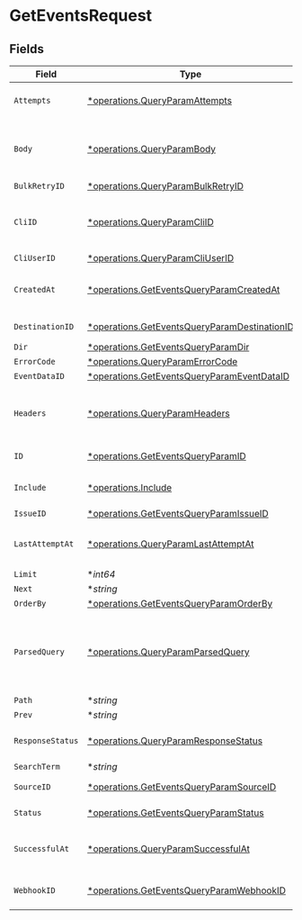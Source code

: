 # GetEventsRequest


## Fields

| Field                                                                                                       | Type                                                                                                        | Required                                                                                                    | Description                                                                                                 |
| ----------------------------------------------------------------------------------------------------------- | ----------------------------------------------------------------------------------------------------------- | ----------------------------------------------------------------------------------------------------------- | ----------------------------------------------------------------------------------------------------------- |
| `Attempts`                                                                                                  | [*operations.QueryParamAttempts](../../models/operations/queryparamattempts.md)                             | :heavy_minus_sign:                                                                                          | Filter by number of attempts                                                                                |
| `Body`                                                                                                      | [*operations.QueryParamBody](../../models/operations/queryparambody.md)                                     | :heavy_minus_sign:                                                                                          | URL Encoded string of the JSON to match to the data body                                                    |
| `BulkRetryID`                                                                                               | [*operations.QueryParamBulkRetryID](../../models/operations/queryparambulkretryid.md)                       | :heavy_minus_sign:                                                                                          | N/A                                                                                                         |
| `CliID`                                                                                                     | [*operations.QueryParamCliID](../../models/operations/queryparamcliid.md)                                   | :heavy_minus_sign:                                                                                          | Filter by CLI IDs. `?[any]=true` operator for any CLI.                                                      |
| `CliUserID`                                                                                                 | [*operations.QueryParamCliUserID](../../models/operations/queryparamcliuserid.md)                           | :heavy_minus_sign:                                                                                          | N/A                                                                                                         |
| `CreatedAt`                                                                                                 | [*operations.GetEventsQueryParamCreatedAt](../../models/operations/geteventsqueryparamcreatedat.md)         | :heavy_minus_sign:                                                                                          | Filter by `created_at` date using a date operator                                                           |
| `DestinationID`                                                                                             | [*operations.GetEventsQueryParamDestinationID](../../models/operations/geteventsqueryparamdestinationid.md) | :heavy_minus_sign:                                                                                          | Filter by destination IDs                                                                                   |
| `Dir`                                                                                                       | [*operations.GetEventsQueryParamDir](../../models/operations/geteventsqueryparamdir.md)                     | :heavy_minus_sign:                                                                                          | Sort direction                                                                                              |
| `ErrorCode`                                                                                                 | [*operations.QueryParamErrorCode](../../models/operations/queryparamerrorcode.md)                           | :heavy_minus_sign:                                                                                          | N/A                                                                                                         |
| `EventDataID`                                                                                               | [*operations.GetEventsQueryParamEventDataID](../../models/operations/geteventsqueryparameventdataid.md)     | :heavy_minus_sign:                                                                                          | N/A                                                                                                         |
| `Headers`                                                                                                   | [*operations.QueryParamHeaders](../../models/operations/queryparamheaders.md)                               | :heavy_minus_sign:                                                                                          | URL Encoded string of the JSON to match to the data headers                                                 |
| `ID`                                                                                                        | [*operations.GetEventsQueryParamID](../../models/operations/geteventsqueryparamid.md)                       | :heavy_minus_sign:                                                                                          | Filter by event IDs                                                                                         |
| `Include`                                                                                                   | [*operations.Include](../../models/operations/include.md)                                                   | :heavy_minus_sign:                                                                                          | Include the data object in the event model                                                                  |
| `IssueID`                                                                                                   | [*operations.GetEventsQueryParamIssueID](../../models/operations/geteventsqueryparamissueid.md)             | :heavy_minus_sign:                                                                                          | N/A                                                                                                         |
| `LastAttemptAt`                                                                                             | [*operations.QueryParamLastAttemptAt](../../models/operations/queryparamlastattemptat.md)                   | :heavy_minus_sign:                                                                                          | Filter by `last_attempt_at` date using a date operator                                                      |
| `Limit`                                                                                                     | **int64*                                                                                                    | :heavy_minus_sign:                                                                                          | N/A                                                                                                         |
| `Next`                                                                                                      | **string*                                                                                                   | :heavy_minus_sign:                                                                                          | N/A                                                                                                         |
| `OrderBy`                                                                                                   | [*operations.GetEventsQueryParamOrderBy](../../models/operations/geteventsqueryparamorderby.md)             | :heavy_minus_sign:                                                                                          | Sort key(s)                                                                                                 |
| `ParsedQuery`                                                                                               | [*operations.QueryParamParsedQuery](../../models/operations/queryparamparsedquery.md)                       | :heavy_minus_sign:                                                                                          | URL Encoded string of the JSON to match to the parsed query (JSON representation of the query)              |
| `Path`                                                                                                      | **string*                                                                                                   | :heavy_minus_sign:                                                                                          | N/A                                                                                                         |
| `Prev`                                                                                                      | **string*                                                                                                   | :heavy_minus_sign:                                                                                          | N/A                                                                                                         |
| `ResponseStatus`                                                                                            | [*operations.QueryParamResponseStatus](../../models/operations/queryparamresponsestatus.md)                 | :heavy_minus_sign:                                                                                          | Filter by HTTP response status code                                                                         |
| `SearchTerm`                                                                                                | **string*                                                                                                   | :heavy_minus_sign:                                                                                          | N/A                                                                                                         |
| `SourceID`                                                                                                  | [*operations.GetEventsQueryParamSourceID](../../models/operations/geteventsqueryparamsourceid.md)           | :heavy_minus_sign:                                                                                          | Filter by source IDs                                                                                        |
| `Status`                                                                                                    | [*operations.GetEventsQueryParamStatus](../../models/operations/geteventsqueryparamstatus.md)               | :heavy_minus_sign:                                                                                          | Lifecyle status of the event                                                                                |
| `SuccessfulAt`                                                                                              | [*operations.QueryParamSuccessfulAt](../../models/operations/queryparamsuccessfulat.md)                     | :heavy_minus_sign:                                                                                          | Filter by `successful_at` date using a date operator                                                        |
| `WebhookID`                                                                                                 | [*operations.GetEventsQueryParamWebhookID](../../models/operations/geteventsqueryparamwebhookid.md)         | :heavy_minus_sign:                                                                                          | Filter by webhook connection IDs                                                                            |
